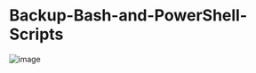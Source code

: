 # Backup-Bash-and-PowerShell-Scripts
![image](https://user-images.githubusercontent.com/43876066/50730988-d36c5600-1127-11e9-9114-fa633db190ab.png)
